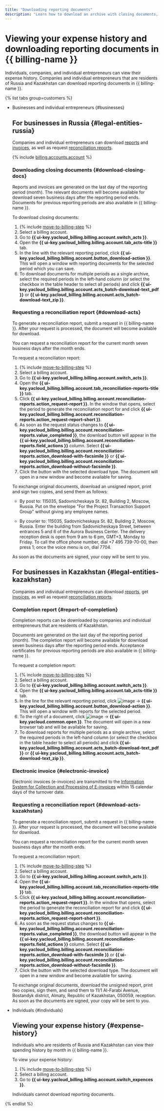 ```yaml
---
title: "Downloading reporting documents"
description: "Learn how to download an archive with closing documents, request a reconciliation report, completion report, and electronic invoices."
---
```


# Viewing your expense history and downloading reporting documents in {{ billing-name }}

Individuals, companies, and individual entrepreneurs can view their expense history. Companies and individual entrepreneurs that are residents of Russia and Kazakhstan can download reporting documents in {{ billing-name }}.

{% list tabs group=customers %}

- Businesses and individual entrepreneurs {#businesses}

   ## For businesses in Russia {#legal-entities-russia}

   Companies and individual entrepreneurs can download [reports](../concepts/act.md) and [invoices](../concepts/invoice.md), as well as request [reconciliation reports](../concepts/act.md#reconciliation-report).

   {% include [billing.accounts.account](../../_includes/billing/accountant-role.md) %}

   ### Downloading closing documents {#download-closing-docs}

   Reports and invoices are generated on the last day of the reporting period (month). The relevant documents will become available for download seven business days after the reporting period ends. Documents for previous reporting periods are also available in {{ billing-name }}.

   To download closing documents:

   1. {% include [move-to-billing-step](../_includes/move-to-billing-step.md) %}
   1. Select a billing account.
   1. Go to **{{ ui-key.yacloud_billing.billing.account.switch_acts }}**.
   1. Open the **{{ ui-key.yacloud_billing.billing.account.tab_acts-title }}** tab.
   1. In the line with the relevant reporting period, click **{{ ui-key.yacloud_billing.billing.account.button_download-action }}**. This will open a window with reporting documents for the selected period which you can save.
   1. To download documents for multiple periods as a single archive, select the required periods in the left-hand column (or select the checkbox in the table header to select all periods) and click **{{ ui-key.yacloud_billing.billing.account.acts_batch-download-text_pdf }}** or **{{ ui-key.yacloud_billing.billing.account.acts_batch-download-text_zip }}**.

   ### Requesting a reconciliation report {#download-acts}

   To generate a reconciliation report, submit a request in {{ billing-name }}. After your request is processed, the document will become available for download.

   You can request a reconciliation report for the current month seven business days after the month ends.

   To request a reconciliation report:

   1. {% include [move-to-billing-step](../_includes/move-to-billing-step.md) %}
   1. Select a billing account.
   1. Go to **{{ ui-key.yacloud_billing.billing.account.switch_acts }}**.
   1. Open the **{{ ui-key.yacloud_billing.billing.account.tab_reconciliation-reports-title }}** tab.
   1. Click **{{ ui-key.yacloud_billing.billing.account.reconciliation-reports.action_request-report }}**. In the window that opens, select the period to generate the reconciliation report for and click **{{ ui-key.yacloud_billing.billing.account.reconciliation-reports.action_request-report-short }}**.
   1. As soon as the request status changes to **{{ ui-key.yacloud_billing.billing.account.reconciliation-reports.value_completed }}**, the download button will appear in the **{{ ui-key.yacloud_billing.billing.account.reconciliation-reports.field_actions }}** column. Select **{{ ui-key.yacloud_billing.billing.account.reconciliation-reports.action_download-with-facsimile }}** or **{{ ui-key.yacloud_billing.billing.account.reconciliation-reports.action_download-without-facsimile }}**.
   1. Click the button with the selected download type. The document will open in a new window and become available for saving.

   To exchange original documents, download an unsigned report, print and sign two copies, and send them as follows:

   * By post to: 115035, Sadovnicheskaya St. 82, Building 2, Moscow, Russia.
      Put on the envelope "For the Project Transaction Support Group" without giving any employee names.

   * By courier to: 115035, Sadovnicheskaya St. 82, Building 2, Moscow, Russia.
      Enter the building from Sadovnicheskaya Street, between entrances 5 and 6 of the Aurora Business Center.
      The delivery reception desk is open from 9 am to 6 pm, GMT+3, Monday to Friday.
      To call the office phone number, dial +7 495 739-70-00, then press 1; once the voice menu is on, dial 7704.

   As soon as the documents are signed, your copy will be sent to you.

   ## For businesses in Kazakhstan {#legal-entities-kazakhstan}

   Companies and individual entrepreneurs can download [reports](../concepts/act.md), get [invoices](../concepts/invoice.md), as well as request [reconciliation reports](../concepts/act.md#reconciliation-report).

   ### Completion report {#report-of-completion}

   Completion reports can be downloaded by companies and individual entrepreneurs that are residents of Kazakhstan.

   Documents are generated on the last day of the reporting period (month). The completion report will become available for download seven business days after the reporting period ends. Acceptance certificates for previous reporting periods are also available in {{ billing-name }}.

   To request a completion report:

   1. {% include [move-to-billing-step](../_includes/move-to-billing-step.md) %}
   1. Select a billing account.
   1. Go to **{{ ui-key.yacloud_billing.billing.account.switch_acts }}**.
   1. Open the **{{ ui-key.yacloud_billing.billing.account.tab_acts-title }}** tab.
   1. In the line for the relevant reporting period, click ![image](../../_assets/console-icons/ellipsis.svg) → **{{ ui-key.yacloud_billing.billing.account.button_download-action }}**. This will open a window with reports for the selected period.
   1. To the right of a document, click ![image](../../_assets/console-icons/ellipsis.svg) → **{{ ui-key.yacloud.common.open }}**. The document will open in a new browser tab and will be available for saving.
   1. To download reports for multiple periods as a single archive, select the required periods in the left-hand column (or select the checkbox in the table header to select all periods) and click **{{ ui-key.yacloud_billing.billing.account.acts_batch-download-text_pdf }}** or **{{ ui-key.yacloud_billing.billing.account.acts_batch-download-text_zip }}**.

   ### Electronic invoice {#electronic-invoice}

   Electronic invoices (e-invoices) are transmitted to the [Information System for Collection and Processing of E-invoices](https://esf.gov.kz:8443/esf-web/login) within 15 calendar days of the turnover date.

   ### Requesting a reconciliation report {#download-acts-kazakhstan}

   To generate a reconciliation report, submit a request in {{ billing-name }}. After your request is processed, the document will become available for download.

   You can request a reconciliation report for the current month seven business days after the month ends.

   To request a reconciliation report:

   1. {% include [move-to-billing-step](../_includes/move-to-billing-step.md) %}
   1. Select a billing account.
   1. Go to **{{ ui-key.yacloud_billing.billing.account.switch_acts }}**.
   1. Open the **{{ ui-key.yacloud_billing.billing.account.tab_reconciliation-reports-title }}** tab.
   1. Click **{{ ui-key.yacloud_billing.billing.account.reconciliation-reports.action_request-report }}**. In the window that opens, select the period to generate the reconciliation report for and click **{{ ui-key.yacloud_billing.billing.account.reconciliation-reports.action_request-report-short }}**.
   1. As soon as the request status changes to **{{ ui-key.yacloud_billing.billing.account.reconciliation-reports.value_completed }}**, the download button will appear in the **{{ ui-key.yacloud_billing.billing.account.reconciliation-reports.field_actions }}** column. Select **{{ ui-key.yacloud_billing.billing.account.reconciliation-reports.action_download-with-facsimile }}** or **{{ ui-key.yacloud_billing.billing.account.reconciliation-reports.action_download-without-facsimile }}**.
   1. Click the button with the selected download type. The document will open in a new window and become available for saving.

   To exchange original documents, download the unsigned report, print two copies, sign them, and send them to 11/1 Al-Farabi Avenue, Bostandyk district, Almaty, Republic of Kazakhstan, 050059, reception. As soon as the documents are signed, your copy will be sent to you.

- Individuals {#individuals}

   ## Viewing your expense history {#expense-history}

   Individuals who are residents of Russia and Kazakhstan can view their spending history by month in {{ billing-name }}.

   To view your expense history:

   1. {% include [move-to-billing-step](../_includes/move-to-billing-step.md) %}
   1. Select a billing account.
   1. Go to **{{ ui-key.yacloud_billing.billing.account.switch_expences }}**.

   Individuals cannot download reporting documents.

{% endlist %}